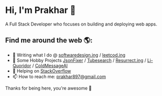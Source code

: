 # Hi, I'm Prakhar 👋 

A Full Stack Developer who focuses on building and deploying web apps.

## Find me around the web 🌎:

- 🌱 Writing what I do @ [softwaredesign.ing](https://www.softwaredesign.ing/) / [leetcod.ing](https://www.leetcod.ing/)
- 🔭 Some Hobby Projects [JsonFixer](https://jsonfixer.com/) / [Tubesearch](https://tubesearch.vercel.app/) / [Resurrect.ing](https://www.resurrect.ing/) / [Li-Quoridor](https://li-quoridor.vercel.app/) / [ColdMessageAI](https://coldmessageai.vercel.app/)
- 🤔 Helping on [StackOverflow](https://stackoverflow.com/users/7293918/p-gupta)
- 📫 How to reach me: prakhar897@gmail.com

Thanks for being here, you're awesome 🙌
